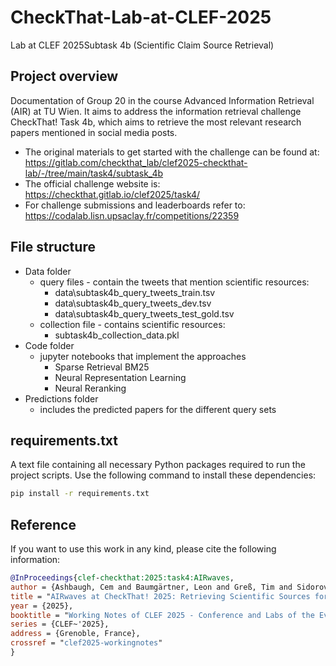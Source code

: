 # CheckThat-Lab-at-CLEF-2025
Lab at CLEF 2025Subtask 4b (Scientific Claim Source Retrieval)

## Project overview

Documentation of Group 20 in the course Advanced Information Retrieval (AIR) at TU Wien. It aims to address the information retrieval challenge CheckThat! Task 4b, which aims to retrieve the most relevant research papers mentioned in social media posts.

- The original materials to get started with the challenge can be found at: https://gitlab.com/checkthat_lab/clef2025-checkthat-lab/-/tree/main/task4/subtask_4b
- The official challenge website is: https://checkthat.gitlab.io/clef2025/task4/ 
- For challenge submissions and leaderboards refer to: https://codalab.lisn.upsaclay.fr/competitions/22359  

## File structure

- Data folder
    - query files - contain the tweets that mention scientific resources:
        - data\subtask4b_query_tweets_train.tsv
        - data\subtask4b_query_tweets_dev.tsv
        - data\subtask4b_query_tweets_test_gold.tsv
    - collection file - contains scientific resources:
        - subtask4b_collection_data.pkl
- Code folder
    - jupyter notebooks that implement the approaches
        - Sparse Retrieval BM25     
        - Neural Representation Learning
        - Neural Reranking
- Predictions folder
    - includes the predicted papers for the different query sets


## requirements.txt 
A text file containing all necessary Python packages required to run the project scripts. Use the following command to install these dependencies:

```bash
pip install -r requirements.txt
```

## Reference

If you want to use this work in any kind, please cite the following information:
```bibtex
@InProceedings{clef-checkthat:2025:task4:AIRwaves,
author = {Ashbaugh, Cem and Baumgärtner, Leon and Greß, Tim and Sidorov, Nikita and Werner, Daniel},
title = "AIRwaves at CheckThat! 2025: Retrieving Scientific Sources for Implicit Claims on Social Media with Dual Encoders and Neural Re-Ranking",
year = {2025},
booktitle = "Working Notes of CLEF 2025 - Conference and Labs of the Evaluation Forum",
series = {CLEF~'2025},
address = {Grenoble, France},
crossref = "clef2025-workingnotes"
}
```


 
     



